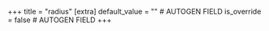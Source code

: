 +++
title = "radius"
[extra]
default_value = "" # AUTOGEN FIELD
is_override = false # AUTOGEN FIELD
+++